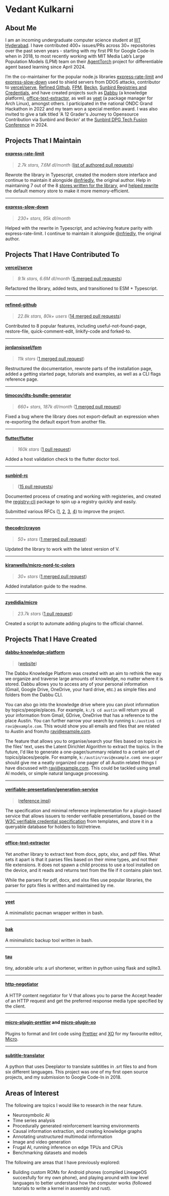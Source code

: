 # Vedant Kulkarni

## About Me

I am an incoming undergraduate computer science student at
[IIIT Hyderabad](https://www.iiit.ac.in). I have contributed 400+ issues/PRs
across 30+ repositories over the past seven years - starting with my first PR
for Google Code-In when in 2018, to most recently working with MIT Media Lab’s
Large Population Models (LPM) team on their
[AgentTorch](https://lpm.media.mit.edu/docs) project for differentiable agent
based learning since April 2024.

I’m the co-maintainer for the popular node.js libraries
[express-rate-limit](#express-rate-limit) and
[express-slow-down](#express-slow-down) used to shield servers from DDOS
attacks, contributor to [vercel/serve](#vercelserve),
[Refined Github](#refined-github), [FPM](#jordansisselfpm),
[Beckn](https://github.com/beckn),
[Sunbird Registries and Credentials](#sunbird-rc), and have created projects
such as [Dabbu](#dabbu-knowledge-platform) (a knowledge platform),
[office-text-extractor](#office-text-extractor), as well as [yeet](#yeet) (a
package manager for Arch Linux), amongst others. I participated in the national
ONDC Grand Hackathon in 2022 and my team won a special mention award. I was also
invited to give a talk titled 'A 12 Grader's Journey to Opensource Contribution
via Sunbird and Beckn' at the
[Sunbird DPG Tech Fusion Conference](https://lu.ma/kinhufit) in 2024.

## Projects That I Maintain

#### [express-rate-limit](https://github.com/express-rate-limit/express-rate-limit)

> _2.7k stars, 7.6M dl/month_
> ([list of authored pull requests](https://github.com/express-rate-limit/express-rate-limit/pulls?q=author%3Agamemaker1))

Rewrote the library in Typescript, created the modern store interface and
continue to maintain it alongside [@nfriedly](https://github.com/nfriedly), the
original author. Help in maintaining 7 out of the 8
[stores written for the library](https://express-rate-limit.mintlify.app/reference/stores),
and
[helped rewrite](https://github.com/express-rate-limit/express-rate-limit/pull/378)
the default memory store to make it more memory-efficient.

---

#### [express-slow-down](https://github.com/express-rate-limit/express-rate-limit)

> _230+ stars, 95k dl/month_

Helped with the rewrite in Typescript, and achieving feature parity with
express-rate-limit. I continue to maintain it alongside
[@nfriedly](https://github.com/nfriedly), the original author.

## Projects That I Have Contributed To

#### [vercel/serve](https://github.com/vercel/serve)

> _9.1k stars, 6.6M dl/month_
> ([5 merged pull requests](https://github.com/vercel/serve/pulls?q=author%3Agamemaker1))

Refactored the library, added tests, and transitioned to ESM + Typescript.

---

#### [refined-github](https://github.com/refined-github/refined-github)

> _22.8k stars, 80k+ users_
> ([14 merged pull requests](https://github.com/refined-github/refined-github/pulls?q=author%3Agamemaker1))

Contributed to 8 popular features, including useful-not-found-page,
restore-file, quick-comment-edit, linkify-code and forked-to.

---

#### [jordansissel/fpm](https://github.com/jordansissel/fpm)

> _11k stars_
> ([1 merged pull request](https://github.com/jordansissel/fpm/pulls?q=author%3Agamemaker1))

Restructured the documentation, rewrote parts of the installation page, added a
getting started page, tutorials and examples, as well as a CLI flags reference
page.

---

#### [timocov/dts-bundle-generator](https://github.com/timocov/dts-bundle-generator)

> _660+ stars, 187k dl/month_
> ([1 merged pull request](https://github.com/timocov/dts-bundle-generator/pulls?q=author%3Agamemaker1))

Fixed a bug where the library does not export-default an expression when
re-exporting the default export from another file.

---

#### [flutter/flutter](https://github.com/jordansissel/fpm)

> _160k stars_
> ([1 pull request](https://github.com/flutter/flutter/pulls?q=author%3Agamemaker1))

Added a host validation check to the flutter doctor tool.

---

#### [sunbird-rc](https://github.com/sunbird-rc/sunbird-rc-core)

> ([15 pull requests](https://github.com/search?q=involves%3Agamemaker1+org%3Asunbird-rc&type=pullrequests))

Documented process of creating and working with registeries, and created the
[registry-cli](https://npm.im/registry-cli) package to spin up a registry
quickly and easily.

Submitted various RFCs
([1](https://github.com/gamemaker1/electronic-registry-spec),
[2](https://github.com/orgs/Sunbird-RC/discussions/98),
[3](https://github.com/orgs/Sunbird-RC/discussions/99),
[4](https://github.com/Sunbird-RC/community/issues/103)) to improve the project.

---

#### [thecodrr/crayon](https://github.com/thecodrr/crayon)

> _50+ stars_
> ([1 merged pull request](https://github.com/thecodrr/crayon/pulls?q=author%3Agamemaker1))

Updated the library to work with the latest version of V.

---

#### [kiranwells/micro-nord-tc-colors](https://github.com/kiranwells/micro-nord-tc-colors)

> _30+ stars_
> ([1 merged pull request](https://github.com/kiranwells/micro-nord-tc-colors/pulls?q=author%3Agamemaker1))

Added installation guide to the readme.

---

#### [zyedidia/micro](https://github.com/zyedidia/micro)

> _23.7k stars_
> ([1 pull request](https://github.com/micro-editor/plugin-channel/pull/82))

Created a script to automate adding plugins to the official channel.

## Projects That I Have Created

#### [dabbu-knowledge-platform](https://github.com/dabbu-knowledge-platform/cli)

> ([website](https://dabbu-knowledge-platform.github.io))

The Dabbu Knowledge Platform was created with an aim to rethink the way we
organize and traverse large amounts of knowledge, no matter where it is stored.
Dabbu allows you to access any of your personal information (Gmail, Google
Drive, OneDrive, your hard drive, etc.) as simple files and folders from the
Dabbu CLI.

You can also go into the knowledge drive where you can pivot information by
topics/people/places. For example, `k:/$ cd austin` will return you all your
information from Gmail, GDrive, OneDrive that has a reference to the place
Austin. You can further narrow your search by running
`k:/austin$ cd ravi@example.com`. This would show you all emails and files that
are related to Austin and from/to ravi@example.com.

The feature that allows you to organise/search your files based on topics in the
files' text, uses the Latent Dirichlet Algorithm to extract the topics. In the
future, I'd like to generate a one-pager/summary related to a certain set of
topics/places/people. For example, `k:/austin/ravi@example.com$ one-pager`
should give me a neatly organized one pager of all Austin related things I have
discussed with ravi@example.com. This could be tackled using small AI models, or
simple natural language processing.

---

#### [verifiable-presentation/generation-service](https://github.com/verifiable-presentation/spec)

> ([reference impl](https://github.com/verifiable-presentation/impl))

The specification and minimal reference implementation for a plugin-based
service that allows issuers to render verifiable presentations, based on the
[W3C verifiable credential specification](https://www.w3.org/TR/vc-data-model)
from templates, and store it in a queryable database for holders to
list/retrieve.

---

#### [office-text-extractor](https://github.com/gamemaker1/office-text-extractor)

Yet another library to extract text from docx, pptx, xlsx, and pdf files. What
sets it apart is that it parses files based on their mime types, and not their
file extensions. It does not spawn a child process to use a tool installed on
the device, and it reads and returns text from the file if it contains plain
text.

While the parsers for pdf, docx, and xlsx files use popular libraries, the
parser for pptx files is written and maintained by me.

---

#### [yeet](https://github.com/gamemaker1/yeet)

A minimalistic pacman wrapper written in bash.

---

#### [bak](https://github.com/gamemaker1/bak)

A minimalistic backup tool written in bash.

---

#### [tau](https://github.com/gamemaker1/tau)

tiny, adorable urls: a url shortener, written in python using flask and sqlite3.

---

#### [http-negotiator](https://github.com/gamemaker1/http-negotiator)

A HTTP content negotiator for V that allows you to parse the Accept header of an
HTTP request and get the preferred response media type specified by the client.

---

#### [micro-plugin-prettier](https://github.com/gamemaker1/micro-plugin-prettier) and [micro-plugin-xo](https://github.com/gamemaker1/micro-plugin-xo)

Plugins to format and lint code using [Prettier](https://prettier.io) and
[XO](https://github.com/xojs/xo) for my favourite editor,
[Micro](https://micro-editor.github.io).

---

#### [subtitle-translator](https://github.com/gamemaker1/subtitle-translator)

A python that uses Deeplator to translate subtitles in .srt files to and from
six different languages. This project was one of my first open source projects,
and my submission to Google Code-In in 2018.

## Areas of Interest

The following are topics I would like to research in the near future.

- Neurosymbolic AI
- Time series analysis
- Procedurally generated reinforcement learning environments
- Causal information extraction, and creating knowledge graphs
- Annotating unstructured multimodal information
- Image and video generation
- Frugal AI, running inference on edge TPUs and CPUs
- Benchmarking datasets and models

The following are areas that I have previously explored:

- Building custom ROMs for Android phones (compiled LineageOS succesfully for my
  own phone), and playing around with low level languages to better understand
  how the computer works (followed tutorials to write a kernel in assembly and
  rust).
